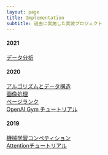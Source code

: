 ```yaml
---
layout: page
title: Implementation
subtitle: 過去に実施した実装プロジェクト
---
```


#### 2021
[データ分析](https://deeplab-team.github.io/implementation/2021-01-14-data-analysis)
#### 2020
[アルゴリズムとデータ構造](https://deeplab-team.github.io/implementation/2020-10-03-algorithm) \
[画像処理](https://deeplab-team.github.io/implementation/2020-08-29-img-process) \
[ページランク](https://deeplab-team.github.io/implementation/2020-06-14-pagerank) \
[OpenAI Gym チュートリアル](https://deeplab-team.github.io/implementation/2020-05-17-openai-gym)
#### 2019
[機械学習コンペティション](https://deeplab-team.github.io/implementation/2019-12-11-competition) \
[Attentionチュートリアル](https://deeplab-team.github.io/implementation/2019-04-29-attention)